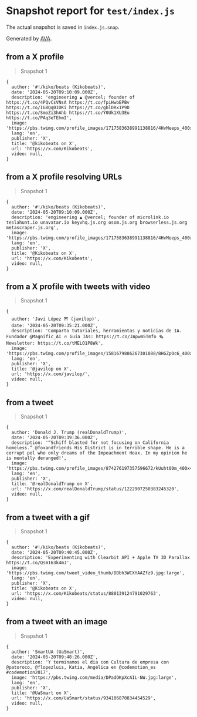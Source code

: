 # Snapshot report for `test/index.js`

The actual snapshot is saved in `index.js.snap`.

Generated by [AVA](https://avajs.dev).

## from a X profile

> Snapshot 1

    {
      author: '#!/kiko/beats (Kikobeats)',
      date: '2024-05-20T09:10:09.000Z',
      description: 'engineering ▲ @vercel; founder of https://t.co/4PQvCsVNsA https://t.co/fpiHwbEPBv https://t.co/IG8Qq0IDKi https://t.co/gblDRx1P9D https://t.co/SmoZi3hAhb https://t.co/Y0Uk1XU3Eu https://t.co/PAq3eTEhmI',
      image: 'https://pbs.twimg.com/profile_images/1717583638991138816/4HvMeeps_400x400.jpg',
      lang: 'en',
      publisher: 'X',
      title: '@kikobeats on X',
      url: 'https://x.com/Kikobeats',
      video: null,
    }

## from a X profile resolving URLs

> Snapshot 1

    {
      author: '#!/kiko/beats (Kikobeats)',
      date: '2024-05-20T09:10:09.000Z',
      description: 'engineering ▲ @vercel; founder of microlink.io teslahunt.io unavatar.io keyvhq.js.org osom.js.org browserless.js.org metascraper.js.org',
      image: 'https://pbs.twimg.com/profile_images/1717583638991138816/4HvMeeps_400x400.jpg',
      lang: 'en',
      publisher: 'X',
      title: '@Kikobeats on X',
      url: 'https://x.com/Kikobeats',
      video: null,
    }

## from a X profile with tweets with video

> Snapshot 1

    {
      author: 'Javi López ⛩️ (javilop)',
      date: '2024-05-20T09:35:21.000Z',
      description: 'Comparto tutoriales, herramientas y noticias de IA. Fundador @Magnific_AI 🔥 Guía IAs: https://t.co/JApwm5Tmfo 🗞️ Newsletter: https://t.co/tMELO1P8Wk',
      image: 'https://pbs.twimg.com/profile_images/1581679886267301888/BHGZpOc6_400x400.jpg',
      lang: 'en',
      publisher: 'X',
      title: '@javilop on X',
      url: 'https://x.com/javilop/',
      video: null,
    }

## from a tweet

> Snapshot 1

    {
      author: 'Donald J. Trump (realDonaldTrump)',
      date: '2024-05-20T09:39:36.000Z',
      description: '“Schiff blasted for not focusing on California homeless.” @foxandfriends His District is in terrible shape. He is a corrupt pol who only dreams of the Impeachment Hoax. In my opinion he is mentally deranged!',
      image: 'https://pbs.twimg.com/profile_images/874276197357596672/kUuht00m_400x400.jpg',
      lang: 'en',
      publisher: 'X',
      title: '@realDonaldTrump on X',
      url: 'https://x.com/realDonaldTrump/status/1222907250383245320',
      video: null,
    }

## from a tweet with a gif

> Snapshot 1

    {
      author: '#!/kiko/beats (Kikobeats)',
      date: '2024-05-20T09:40:45.000Z',
      description: 'Experimenting with Clearbit API + Apple TV 3D Parallax https://t.co/Qsm163k4mJ',
      image: 'https://pbs.twimg.com/tweet_video_thumb/DDbh3WCXYAAZfz9.jpg:large',
      lang: 'en',
      publisher: 'X',
      title: '@Kikobeats on X',
      url: 'https://x.com/Kikobeats/status/880139124791029763',
      video: null,
    }

## from a tweet with an image

> Snapshot 1

    {
      author: 'SmartUA (UaSmart)',
      date: '2024-05-20T09:48:26.000Z',
      description: 'Y terminamos el dia con Cultura de empresa con @patoroco, @flopezluis, Katia, Angélica en @codemotion_es #codemotion2017',
      image: 'https://pbs.twimg.com/media/DPadOKpXcAIL-NW.jpg:large',
      lang: 'en',
      publisher: 'X',
      title: '@UaSmart on X',
      url: 'https://x.com/UaSmart/status/934106870834454529',
      video: null,
    }

